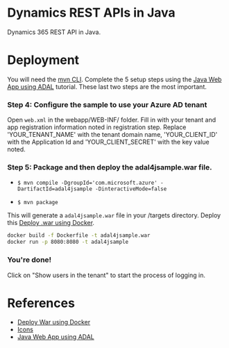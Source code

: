 # Dynamics REST APIs in Java
Dynamics 365 REST API in Java.

# Deployment
You will need the [mvn CLI](https://maven.apache.org/install.html).
Complete the 5 setup steps using the [Java Web App using ADAL](https://github.com/Azure-Samples/active-directory-java-webapp-openidconnect) tutorial.
These last two steps are the most important.

### Step 4:  Configure the sample to use your Azure AD tenant

Open `web.xml` in the webapp/WEB-INF/ folder. Fill in with your tenant and app registration information noted in registration step. Replace 'YOUR_TENANT_NAME' with the tenant domain name, 'YOUR_CLIENT_ID' with the Application Id and 'YOUR_CLIENT_SECRET' with the key value noted.

### Step 5: Package and then deploy the adal4jsample.war file.

- `$ mvn compile -DgroupId='com.microsoft.azure' -DartifactId=adal4jsample -DinteractiveMode=false`


- `$ mvn package`

This will generate a `adal4jsample.war` file in your /targets directory. Deploy this [Deploy .war using Docker](https://www.youtube.com/watch?v=yOudtpXDPzw).

```bash
docker build -f Dockerfile -t adal4jsample.war
docker run -p 8080:8080 -t adal4jsample
```

### You're done!

Click on "Show users in the tenant" to start the process of logging in.

# References
- [Deploy War using Docker](https://www.youtube.com/watch?v=yOudtpXDPzw)
- [Icons](https://graphicburger.com/200-windows-10-icons/)
- [Java Web App using ADAL](https://github.com/Azure-Samples/active-directory-java-webapp-openidconnect)
